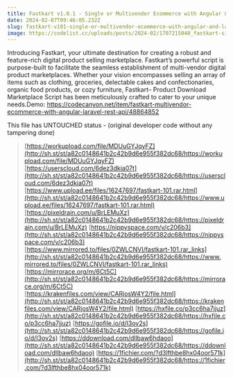 ```yaml
---
title: Fastkart v1.0.1 - Single or Multivendor Ecommerce with Angular &amp; Laravel REST API » Premium Scripts, Plugins &amp; Mobile 
date: 2024-02-07T09:46:05.232Z
slug: fastkart-v101-single-or-multivendor-ecommerce-with-angular-and-laravel-rest-api-premium-scripts-plugins-and-mobile
image: https://codelist.cc/uploads/posts/2024-02/1707215040_fastkart-single-or-multivendor-ecommerce-with-angular-laravel-rest-api.jpg
---
```



Introducing Fastkart, your ultimate destination for creating a robust and feature-rich digital product selling marketplace. Fastkart’s powerful script is purpose-built to facilitate the seamless establishment of multi-vendor digital product marketplaces. Whether your vision encompasses selling an array of items such as clothing, groceries, delectable cakes and confectionaries, organic food products, or cozy furniture, Fastkart– Product Download Marketplace Script has been meticulously crafted to cater to your unique needs.Demo: https://codecanyon.net/item/fastkart-multivendor-ecommerce-with-angular-laravel-rest-api/48864852
			

This file has UNTOUCHED status - (original developer code without any tampering done)
		

> [https://workupload.com/file/MDUuGYJqyFZ](http://sh.st/st/a82c0148641b2c42b9d6e955f382dc68/https://workupload.com/file/MDUuGYJqyFZ)
> [https://userscloud.com/6dez3dkia07t](http://sh.st/st/a82c0148641b2c42b9d6e955f382dc68/https://userscloud.com/6dez3dkia07t)
> [https://www.upload.ee/files/16247697/fastkart-101.rar.html](http://sh.st/st/a82c0148641b2c42b9d6e955f382dc68/https://www.upload.ee/files/16247697/fastkart-101.rar.html)
> [https://pixeldrain.com/u/BrLEMuXz](http://sh.st/st/a82c0148641b2c42b9d6e955f382dc68/https://pixeldrain.com/u/BrLEMuXz)
> [https://nippyspace.com/v/c206b3](http://sh.st/st/a82c0148641b2c42b9d6e955f382dc68/https://nippyspace.com/v/c206b3)
> [https://www.mirrored.to/files/0ZWLCNVI/fastkart-101.rar_links](http://sh.st/st/a82c0148641b2c42b9d6e955f382dc68/https://www.mirrored.to/files/0ZWLCNVI/fastkart-101.rar_links)
> [https://mirrorace.org/m/6Ct5C](http://sh.st/st/a82c0148641b2c42b9d6e955f382dc68/https://mirrorace.org/m/6Ct5C)
> [https://krakenfiles.com/view/CARjosW4Y2/file.html](http://sh.st/st/a82c0148641b2c42b9d6e955f382dc68/https://krakenfiles.com/view/CARjosW4Y2/file.html)
> [https://hxfile.co/p3cc6ha7jjuz](http://sh.st/st/a82c0148641b2c42b9d6e955f382dc68/https://hxfile.co/p3cc6ha7jjuz)
> [https://gofile.io/d/I3ov2s](http://sh.st/st/a82c0148641b2c42b9d6e955f382dc68/https://gofile.io/d/I3ov2s)
> [https://ddownload.com/dllbaw6hdaoo](http://sh.st/st/a82c0148641b2c42b9d6e955f382dc68/https://ddownload.com/dllbaw6hdaoo)
> [https://1fichier.com/?d3lfthbe8hx04oor571k](http://sh.st/st/a82c0148641b2c42b9d6e955f382dc68/https://1fichier.com/?d3lfthbe8hx04oor571k)

